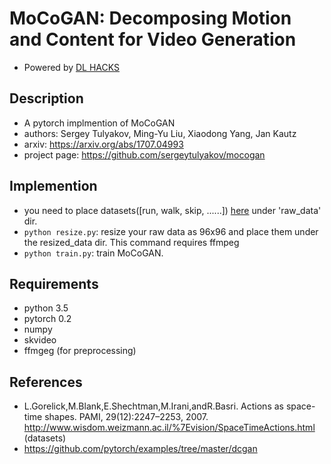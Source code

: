 # MoCoGAN: Decomposing Motion and Content for Video Generation

- Powered by [DL HACKS](http://deeplearning.jp/hacks/)

## Description

- A pytorch implmention of MoCoGAN
- authors: Sergey Tulyakov, Ming-Yu Liu, Xiaodong Yang, Jan Kautz
- arxiv: https://arxiv.org/abs/1707.04993
- project page: https://github.com/sergeytulyakov/mocogan


## Implemention

- you need to place datasets([run, walk, skip, ......]) [here](http://www.wisdom.weizmann.ac.il/%7Evision/SpaceTimeActions.html)  under 'raw_data' dir.
- `python resize.py`: resize your raw data as 96x96 and place them under the resized_data dir. This command requires ffmpeg
- `python train.py`: train MoCoGAN.


## Requirements

- python 3.5
- pytorch 0.2
- numpy
- skvideo
- ffmgeg (for preprocessing)


## References

- L.Gorelick,M.Blank,E.Shechtman,M.Irani,andR.Basri.
Actions as space-time shapes. PAMI, 29(12):2247–2253, 2007. http://www.wisdom.weizmann.ac.il/%7Evision/SpaceTimeActions.html (datasets)
- https://github.com/pytorch/examples/tree/master/dcgan  

